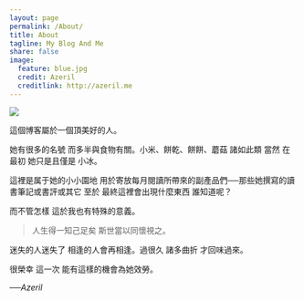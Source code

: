 ```yaml
---
layout: page  
permalink: /About/  
title: About  
tagline: My Blog And Me  
share: false   
image:  
  feature: blue.jpg  
  credit: Azeril
  creditlink: http://azeril.me
---
```


![](http://dreamofbook.qiniudn.com/MacauYvonneOnStreet.jpg)

這個博客屬於一個頂美好的人。

她有很多的名號 而多半與食物有關。小米、餅乾、餅餅、蘑菇 諸如此類 當然 在最初 她只是且僅是 小冰。

這裡是属于她的小小園地 用於寄放每月閱讀所帶來的副產品們──那些她撰寫的讀書筆記或書評或其它 至於 最終這裡會出現什麼東西 誰知道呢？

而不管怎樣 這於我也有特殊的意義。

> 人生得一知己足矣 斯世當以同懷視之。
 
迷失的人迷失了 相逢的人會再相逢。過很久 諸多曲折 才回味過來。

很榮幸 這一次 能有這樣的機會為她效勞。

──*Azeril*